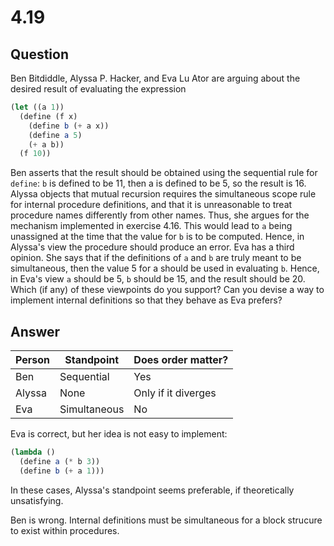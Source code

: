 # 4.19

## Question

Ben Bitdiddle, Alyssa P. Hacker, and Eva Lu Ator are arguing about the desired result of evaluating the expression

```scheme
(let ((a 1))
  (define (f x)
    (define b (+ a x))
    (define a 5)
    (+ a b))
  (f 10))
```

Ben asserts that the result should be obtained using the sequential rule for `define`: `b` is defined to be 11, then a is defined to be 5, so the result is 16. Alyssa objects that mutual recursion requires the simultaneous scope rule for internal procedure definitions, and that it is unreasonable to treat procedure names differently from other names. Thus, she argues for the mechanism implemented in exercise 4.16. This would lead to `a` being unassigned at the time that the value for `b` is to be computed. Hence, in Alyssa's view the procedure should produce an error. Eva has a third opinion. She says that if the definitions of `a` and `b` are truly meant to be simultaneous, then the value 5 for a should be used in evaluating `b`. Hence, in Eva's view `a` should be 5, `b` should be 15, and the result should be 20. Which (if any) of these viewpoints do you support? Can you devise a way to implement internal definitions so that they behave as Eva prefers?

## Answer

|Person|Standpoint|Does order matter?|
|---|---|---|
|Ben|Sequential|Yes|
|Alyssa|None|Only if it diverges|
|Eva|Simultaneous|No|

Eva is correct, but her idea is not easy to implement:

```scheme
(lambda ()
  (define a (* b 3))
  (define b (+ a 1)))
```

In these cases, Alyssa's standpoint seems preferable, if theoretically unsatisfying.

Ben is wrong. Internal definitions must be simultaneous for a block strucure to exist within procedures.
